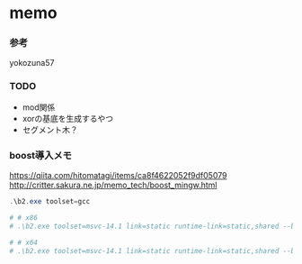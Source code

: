 # memo
### 参考
yokozuna57 

### TODO
- mod関係
- xorの基底を生成するやつ
- セグメント木？




### boost導入メモ
https://qiita.com/hitomatagi/items/ca8f4622052f9df05079
http://critter.sakura.ne.jp/memo_tech/boost_mingw.html

```powershell
.\b2.exe toolset=gcc

# # x86
# .\b2.exe toolset=msvc-14.1 link=static runtime-link=static,shared --build-dir=build/x86 address-model=32 -j5 install --includedir=C:\Nospace\boost\boost_1_77_0\include --libdir=C:\Nospace\boost\boost_1_77_0\stage\lib\x86

# # x64
# .\b2.exe toolset=msvc-14.1 link=static runtime-link=static,shared --build-dir=build/x64 address-model=64 -j5 install --includedir=C:\Nospace\boost\boost_1_77_0\include --libdirC:\Nospace\boost\boost_1_77_0\stage\lib\x64
```



